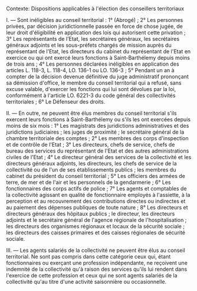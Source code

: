 Contexte: Dispositions applicables à l'élection des conseillers territoriaux

I. — Sont inéligibles au conseil territorial : 1° (Abrogé) ; 2° Les personnes privées, par décision juridictionnelle passée en force de chose jugée, de leur droit d'éligibilité en application des lois qui autorisent cette privation ; 3° Les représentants de l'Etat, les secrétaires généraux, les secrétaires généraux adjoints et les sous-préfets chargés de mission auprès du représentant de l'Etat, les directeurs du cabinet du représentant de l'Etat en exercice ou qui ont exercé leurs fonctions à Saint-Barthélemy depuis moins de trois ans ; 4° Les personnes déclarées inéligibles en application des articles L. 118-3, L. 118-4, LO. 136-1 ou LO. 136-3 ; 5° Pendant un an à compter de la décision devenue définitive du juge administratif prononçant sa démission d'office, le membre du conseil territorial qui a refusé, sans excuse valable, d'exercer les fonctions qui lui sont dévolues par la loi, conformément à l'article LO. 6221-3 du code général des collectivités territoriales ; 6° Le Défenseur des droits.

II. — En outre, ne peuvent être élus membres du conseil territorial s'ils exercent leurs fonctions à Saint-Barthélemy ou s'ils les ont exercées depuis moins de six mois : 1° Les magistrats des juridictions administratives et des juridictions judiciaires ; les juges de proximité ; le secrétaire général de la chambre territoriale des comptes ; 2° Les membres des corps d'inspection et de contrôle de l'Etat ; 3° Les directeurs, chefs de service, chefs de bureau des services du représentant de l'Etat et des autres administrations civiles de l'Etat ; 4° Le directeur général des services de la collectivité et les directeurs généraux adjoints, les directeurs, les chefs de service de la collectivité ou de l'un de ses établissements publics ; les membres du cabinet du président du conseil territorial ; 5° Les officiers des armées de terre, de mer et de l'air et les personnels de la gendarmerie ; 6° Les fonctionnaires des corps actifs de police ; 7° Les agents et comptables de la collectivité agissant en qualité de fonctionnaire employés à l'assiette, à la perception et au recouvrement des contributions directes ou indirectes et au paiement des dépenses publiques de toute nature ; 8° Les directeurs et directeurs généraux des hôpitaux publics ; le directeur, les directeurs adjoints et le secrétaire général de l'agence régionale de l'hospitalisation ; les directeurs des organismes régionaux et locaux de la sécurité sociale ; les directeurs des caisses primaires et des caisses régionales de sécurité sociale.

III. — Les agents salariés de la collectivité ne peuvent être élus au conseil territorial. Ne sont pas compris dans cette catégorie ceux qui, étant fonctionnaires ou exerçant une profession indépendante, ne reçoivent une indemnité de la collectivité qu'à raison des services qu'ils lui rendent dans l'exercice de cette profession et ceux qui ne sont agents salariés de la collectivité qu'au titre d'une activité saisonnière ou occasionnelle.